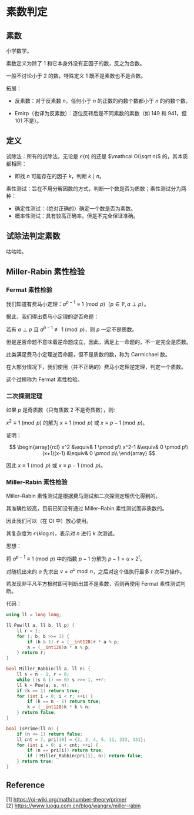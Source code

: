 # 素数判定

## 素数

小学数学。

素数定义为除了 $1$ 和它本身外没有正因子的数，反之为合数。

一般不讨论小于 $2$ 的数，特殊定义 $1$ 既不是素数也不是合数。

拓展：

+ 反素数：对于反素数 $n$，任何小于 $n$ 的正数的约数个数都小于 $n$ 的约数个数。

+ Emirp（也译为反素数）：逐位反转后是不同素数的素数（如 $149$ 和 $941$，但 $101$ 不是）。

## 定义

试除法：所有的试除法，无论是 $\mathcal O(n)$ 的还是 $\mathcal O(\sqrt n)$ 的，其本质都相同：

* 即找 $n$ 可能存在的因子 $k$，判断 $k \mid n$。

素性测试：旨在不用分解因数的方式，判断一个数是否为质数；素性测试分为两种：

* 确定性测试：（绝对正确的）确定一个数是否为素数。
* 概率性测试：具有较高正确率，但是不完全保证准确。

## 试除法判定素数

咕咕咕。

## Miller-Rabin 素性检验

### Fermat 素性检验

我们知道有费马小定理：$a^{p-1} \equiv 1 \pmod p$（$p \in \mathbb P,a \perp p$）。

据此，我们得出费马小定理的逆否命题：

若有 $a \perp p$ 且 $a^{p - 1} \not\equiv 1 \pmod p$，则 $p$ 一定不是质数。

但是逆否命题不意味着逆命题成立，因此，满足上一命题的，不一定完全是质数。

此类满足费马小定理逆否命题，但不是质数的数，称为 Carmichael 数。

在大部分情况下，我们使用（并不正确的）费马小定理逆定理，判定一个质数。

这个过程称为 Fermat 素性检验。

### 二次探测定理

如果 $p$ 是奇质数（只有质数 $2$ 不是奇质数），则:

$x^2 \equiv 1 \pmod p$ 的解为 $x \equiv 1 \pmod p$ 或 $x \equiv p-1 \pmod p$。

证明：

$$
\begin{array}{rcl}
x^2 &\equiv& 1 \pmod p\\
x^2-1 &\equiv& 0 \pmod p\\
(x+1)(x-1) &\equiv& 0 \pmod p\\
\end{array}
$$

因此 $x \equiv 1 \pmod p$ 或 $x \equiv p-1 \pmod p$。

### Miller-Rabin 素性检验

Miller–Rabin 素性测试是根据费马测试和二次探测定理优化得到的。

其准确性较高，目前已知没有通过 Miller–Rabin 素性测试而非质数的。

因此我们可以（在 OI 中）放心使用。

其复杂度为 $\mathcal O(k \log n)$，表示对 $n$ 进行 $k$ 次测试。

思想：

将 $a^{p-1} \equiv 1 \pmod p$ 中的指数 $p−1$ 分解为 $p−1=u \times 2^t$。

对随机出来的 $a$ 先求出 $v = a^{u} \bmod n$，之后对这个值执行最多 $t$ 次平方操作。

若发现非平凡平方根时即可判断出其不是素数，否则再使用 Fermat 素性测试判断。

代码：

```cpp
using ll = long long;

ll Pow(ll a, ll b, ll p) {
    ll r = 1;
    for (; b; b >>= 1) {
        if (b & 1) r = (__int128)r * a % p;
        a = (__int128)a * a % p;
    } return r;
}

bool Miller_Rabbin(ll a, ll n) {
    ll s = n - 1, r = 0;
    while ((s & 1) == 0) s >>= 1, ++r;
    ll k = Pow(a, s, n);
    if (k == 1) return true;
    for (int i = 0; i < r; ++i) {
        if (k == n - 1) return true;
        k = (__int128)k * k % n;
    } return false;
}

bool isPrime(ll n) {
    if (n <= 1) return false;
    ll cnt = 7, pri[10] = {2, 3, 4, 5, 11, 233, 331};
    for (int i = 0; i < cnt; ++i) {
        if (n == pri[i]) return true;
        if (!Miller_Rabbin(pri[i], n)) return false;
    } return true;
}
```

## Reference

[1] <https://oi-wiki.org/math/number-theory/prime/>  
[2] <https://www.luogu.com.cn/blog/wangrx/miller-rabin>
